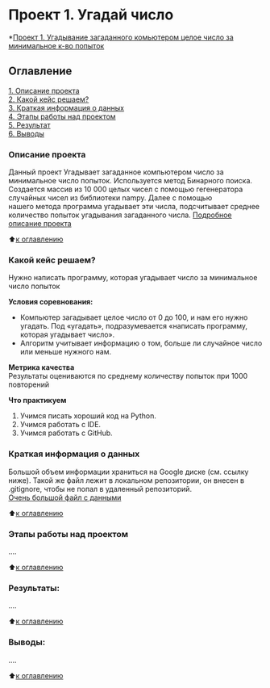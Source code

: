 # Проект 1. Угадай число
*[Проект 1. Угадывание загаданного комьютером целое число за минимальное к-во попыток](https://github.com/loktiev/sf_data_science1/tree/main/guess-number-task)

## Оглавление  
[1. Описание проекта](#Описание-проекта)  
[2. Какой кейс решаем?](.README.md#Какой-кейс-решаем)  
[3. Краткая информация о данных](.README.md#Краткая-информация-о-данных)  
[4. Этапы работы над проектом](.README.md#Этапы-работы-над-проектом)  
[5. Результат](.README.md#Результат)    
[6. Выводы](.README.md#Выводы) 

### <a id="Описание-проекта">Описание проекта</a>
Данный проект Угадывает загаданное компьютером число за минимальное число попыток. Используется метод Бинарного поиска.   
Создается массив из 10 000 целых чисел с помощью гегенератора случайных чисел из библиотеки nampy. Далее с помощью   
нашего метода программа угадывает эти числа, подсчитывает среднее количество попыток угадывания загаданного числа.
[Подробное описание проекта](https://github.com/loktiev/sf_data_science1/blob/main/guess-number-task/README.md)  


:arrow_up:[к оглавлению](_)


### Какой кейс решаем?    
Нужно написать программу, которая угадывает число за минимальное число попыток

**Условия соревнования:**  
- Компьютер загадывает целое число от 0 до 100, и нам его нужно угадать. Под «угадать», подразумевается «написать программу, которая угадывает число».
- Алгоритм учитывает информацию о том, больше ли случайное число или меньше нужного нам.

**Метрика качества**     
Результаты оцениваются по среднему количеству попыток при 1000 повторений

**Что практикуем**     
1. Учимся писать хороший код на Python.
2. Учимся работать с IDE.
3. Учимся работать с GitHub.


### Краткая информация о данных
Большой объем информации храниться на Google диске (см. ссылку ниже). Такой же файл лежит в локальном репозитории, он внесен в .gitignore, чтобы не попал в удаленный репозиторий.  
[Очень большой файл с данными](https://drive.google.com/file/d/1VuuBGkqqJ1SFEghfO3SX72Agl8ppOZwr/view?usp=sharing)
  
:arrow_up:[к оглавлению](.README.md#Оглавление)


### Этапы работы над проектом  
....

:arrow_up:[к оглавлению](.README.md#Оглавление)


### Результаты:  
....

:arrow_up:[к оглавлению](.README.md#Оглавление)


### Выводы:  
....

:arrow_up:[к оглавлению](.README.md#Оглавление)

